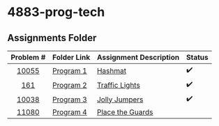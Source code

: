 # 4883-prog-tech

## Assignments Folder

|Problem #| Folder Link| Assignment Description | Status |
| :--------------------------------------------------------------------------------------------------: | ----------------------------------------------------------------------------------------------------- | ----------------------------------------------------------------------------------------------------------------------------- | ------ |
| [10055](/Assignments/Hashmat/hasmat.cpp) | [Program 1](/Assignments/Hashmat) | [Hashmat](Assignments/Hashmat/README.md) | :heavy_check_mark: |
| [161](/Assignments/Traffic_Lights/161.cpp) | [Program 2](/Assignments/Traffic_Lights) | [Traffic Lights](/Assignments/Traffic_Lights/README.md) |:heavy_check_mark:|
|[10038](/Assignments/Jolly_Jumpers/10038.cpp)|[Program 3](/Assignments/Jolly_Jumpers)|[Jolly Jumpers](/Assignments/Jolly_Jumpers/READ.me)|:heavy_check_mark:|
|[11080](Assignments/Place_The_Guards)|[Program 4](Assignments/Place_The_Guards)|[Place the Guards](Assignments/Place_The_Guards/11080.pdf)
